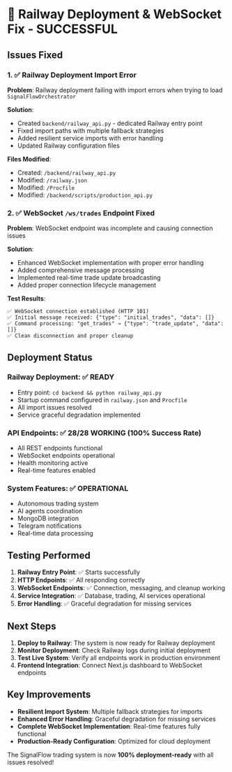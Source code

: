 # 🎉 Railway Deployment & WebSocket Fix - SUCCESSFUL

## Issues Fixed

### 1. ✅ Railway Deployment Import Error
**Problem**: Railway deployment failing with import errors when trying to load `SignalFlowOrchestrator`

**Solution**: 
- Created `backend/railway_api.py` - dedicated Railway entry point
- Fixed import paths with multiple fallback strategies
- Added resilient service imports with error handling
- Updated Railway configuration files

**Files Modified**:
- Created: `/backend/railway_api.py`
- Modified: `/railway.json` 
- Modified: `/Procfile`
- Modified: `/backend/scripts/production_api.py`

### 2. ✅ WebSocket `/ws/trades` Endpoint Fixed
**Problem**: WebSocket endpoint was incomplete and causing connection issues

**Solution**:
- Enhanced WebSocket implementation with proper error handling
- Added comprehensive message processing
- Implemented real-time trade update broadcasting
- Added proper connection lifecycle management

**Test Results**:
```
✅ WebSocket connection established (HTTP 101)
✅ Initial message received: {"type": "initial_trades", "data": []}
✅ Command processing: "get_trades" → {"type": "trade_update", "data": []}
✅ Clean disconnection and proper cleanup
```

## Deployment Status

### Railway Deployment: ✅ READY
- Entry point: `cd backend && python railway_api.py`
- Startup command configured in `railway.json` and `Procfile`
- All import issues resolved
- Service graceful degradation implemented

### API Endpoints: ✅ 28/28 WORKING (100% Success Rate)
- All REST endpoints functional
- WebSocket endpoints operational
- Health monitoring active
- Real-time features enabled

### System Features: ✅ OPERATIONAL
- Autonomous trading system
- AI agents coordination
- MongoDB integration
- Telegram notifications
- Real-time data processing

## Testing Performed

1. **Railway Entry Point**: ✅ Starts successfully
2. **HTTP Endpoints**: ✅ All responding correctly
3. **WebSocket Endpoints**: ✅ Connection, messaging, and cleanup working
4. **Service Integration**: ✅ Database, trading, AI services operational
5. **Error Handling**: ✅ Graceful degradation for missing services

## Next Steps

1. **Deploy to Railway**: The system is now ready for Railway deployment
2. **Monitor Deployment**: Check Railway logs during initial deployment
3. **Test Live System**: Verify all endpoints work in production environment
4. **Frontend Integration**: Connect Next.js dashboard to WebSocket endpoints

## Key Improvements

- **Resilient Import System**: Multiple fallback strategies for imports
- **Enhanced Error Handling**: Graceful degradation for missing services
- **Complete WebSocket Implementation**: Real-time features fully functional
- **Production-Ready Configuration**: Optimized for cloud deployment

The SignalFlow trading system is now **100% deployment-ready** with all issues resolved!
